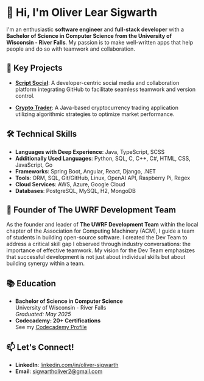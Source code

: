# 👋 Hi, I'm Oliver Lear Sigwarth

I'm an enthusiastic **software engineer** and **full-stack developer** with a
**Bachelor of Science in Computer Science from the University of Wisconsin -
River Falls**. My passion is to make well-written apps that help people and do
so with teamwork and collaboration.

## 🌟 Key Projects

- **[Script Social](https://github.com/theoliverlear/Script-Social)**: A 
developer-centric social media and collaboration platform integrating GitHub
to facilitate seamless teamwork and version control.

- **[Crypto Trader](https://github.com/theoliverlear/Crypto-Trader)**: A 
Java-based cryptocurrency trading application utilizing algorithmic strategies
to optimize market performance.

## 🛠️ Technical Skills

- **Languages with Deep Experience**: Java, TypeScript, SCSS
- **Additionally Used Languages**: Python, SQL, C, C++, C#, HTML, CSS, JavaScript, Go
- **Frameworks**: Spring Boot, Angular, React, Django, .NET
- **Tools**: ORM, SQL, Git/GitHub, Linux, OpenAI API, Raspberry Pi, Regex
- **Cloud Services**: AWS, Azure, Google Cloud
- **Databases**: PostgreSQL, MySQL, H2, MongoDB

## 💼 Founder of The UWRF Development Team

As the founder and leader of **The UWRF Development Team** within the local 
chapter of the Association for Computing Machinery (ACM), I guide a team of 
students in building open-source software. I created the Dev Team to address a
critical skill gap I observed through industry conversations: the importance
of effective teamwork. My vision for the Dev Team emphasizes that successful
development is not just about individual skills but about building synergy 
within a team.

## 📚 Education

- **Bachelor of Science in Computer Science**  
  University of Wisconsin - River Falls  
  *Graduated: May 2025*
- **Codecademy: 20+ Certifications**  
  See my [Codecademy Profile](https://www.codecademy.com/profiles/theoliverlear)
## 📫 Let's Connect!

- **LinkedIn**: [linkedin.com/in/oliver-sigwarth](https://www.linkedin.com/in/oliver-sigwarth/)
- **Email**: [sigwartholiver2@gmail.com](mailto:sigwartholiver2@gmail.com)
